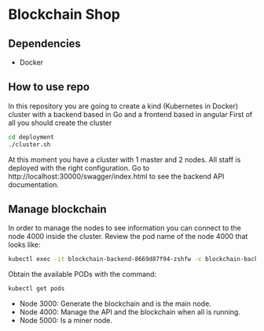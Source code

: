 # Blockchain Shop

## Dependencies
* Docker

## How to use repo
In this repository you are going to create a kind (Kubernetes in Docker) cluster with a backend based in Go and a frontend based in angular
First of all you should create the cluster
```bash
cd deployment
./cluster.sh
```

At this moment you have a cluster with 1 master and 2 nodes. All staff is deployed with the right configuration.
Go to http://localhost:30000/swagger/index.html to see the backend API documentation.

## Manage blockchain

In order to manage the nodes to see information you can connect to the node 4000 inside the cluster. Review the pod name of the node 4000 that looks like:
```bash
kubectl exec -it blockchain-backend-8669d87f94-zshfw -c blockchain-backend-4000 -- /bin/sh
```

Obtain the available PODs with the command:
```bash
kubectl get pods
```

* Node 3000: Generate the blockchain and is the main node.
* Node 4000: Manage the API and the blockchain when all is running.
* Node 5000: Is a miner node.
